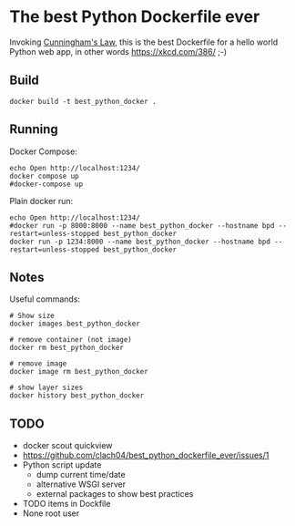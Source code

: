 # The best Python Dockerfile ever

Invoking [Cunningham's Law](https://meta.wikimedia.org/wiki/Cunningham%27s_Law), this is the best Dockerfile for a hello world Python web app, in other words https://xkcd.com/386/ ;-)


## Build

    docker build -t best_python_docker .

## Running

Docker Compose:

    echo Open http://localhost:1234/
    docker compose up
    #docker-compose up

Plain docker run:

    echo Open http://localhost:1234/
    #docker run -p 8000:8000 --name best_python_docker --hostname bpd --restart=unless-stopped best_python_docker
    docker run -p 1234:8000 --name best_python_docker --hostname bpd --restart=unless-stopped best_python_docker

## Notes

Useful commands:

    # Show size
    docker images best_python_docker

    # remove container (not image)
    docker rm best_python_docker

    # remove image
    docker image rm best_python_docker

    # show layer sizes
    docker history best_python_docker

## TODO

  * docker scout quickview
  * https://github.com/clach04/best_python_dockerfile_ever/issues/1
  * Python script update
      * dump current time/date
      * alternative WSGI server
      * external packages to show best practices
  * TODO items in Dockfile
  * None root user
